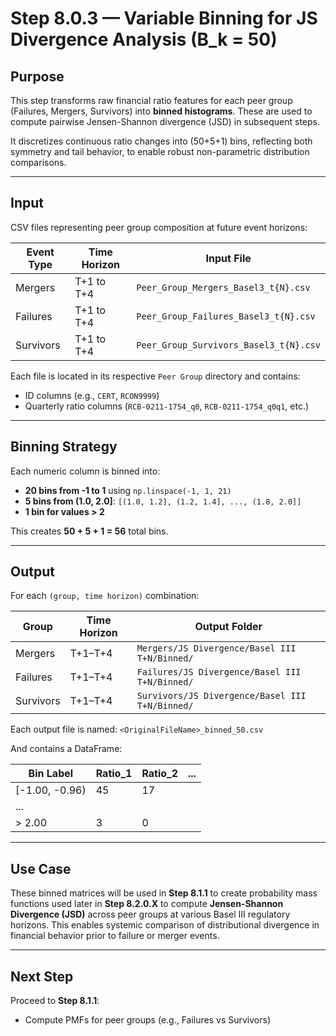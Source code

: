 # Step 8.0.3 — Variable Binning for JS Divergence Analysis (B_k = 50)

## Purpose

This step transforms raw financial ratio features for each peer group (Failures, Mergers, Survivors) into **binned histograms**. These are used to compute pairwise Jensen-Shannon divergence (JSD) in subsequent steps.

It discretizes continuous ratio changes into (50+5+1) bins, reflecting both symmetry and tail behavior, to enable robust non-parametric distribution comparisons.

---

## Input

CSV files representing peer group composition at future event horizons:

| Event Type | Time Horizon | Input File |
|------------|--------------|-------------|
| Mergers    | T+1 to T+4    | `Peer_Group_Mergers_Basel3_t{N}.csv` |
| Failures   | T+1 to T+4    | `Peer_Group_Failures_Basel3_t{N}.csv` |
| Survivors  | T+1 to T+4    | `Peer_Group_Survivors_Basel3_t{N}.csv` |

Each file is located in its respective `Peer Group` directory and contains:
- ID columns (e.g., `CERT`, `RCON9999`)
- Quarterly ratio columns (`RCB-0211-1754_q0`, `RCB-0211-1754_q0q1`, etc.)

---

## Binning Strategy

Each numeric column is binned into:

- **20 bins from -1 to 1** using `np.linspace(-1, 1, 21)`
- **5 bins from (1.0, 2.0]**: `[(1.0, 1.2], (1.2, 1.4], ..., (1.8, 2.0]]`
- **1 bin for values > 2**

This creates **50 + 5 + 1 = 56** total bins.

---

## Output

For each `(group, time horizon)` combination:

| Group     | Time Horizon | Output Folder |
|-----------|--------------|----------------|
| Mergers   | T+1–T+4       | `Mergers/JS Divergence/Basel III T+N/Binned/` |
| Failures  | T+1–T+4       | `Failures/JS Divergence/Basel III T+N/Binned/` |
| Survivors | T+1–T+4       | `Survivors/JS Divergence/Basel III T+N/Binned/` |

Each output file is named: `<OriginalFileName>_binned_50.csv`


And contains a DataFrame:

| Bin Label        | Ratio_1 | Ratio_2 | ... |
|------------------|---------|---------|-----|
| [-1.00, -0.96)   |   45    |   17    |     |
| ...              |         |         |     |
| > 2.00           |    3    |    0    |     |

---

## Use Case

These binned matrices will be used in **Step 8.1.1** to create probability mass functions used later in **Step 8.2.0.X** to compute **Jensen-Shannon Divergence (JSD)** across peer groups at various Basel III regulatory horizons. This enables systemic comparison of distributional divergence in financial behavior prior to failure or merger events.

---

## Next Step

Proceed to **Step 8.1.1**:
- Compute PMFs for peer groups (e.g., Failures vs Survivors)

